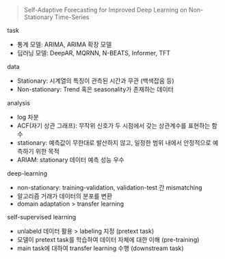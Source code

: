 > Self-Adaptive Forecasting for Improved Deep Learning on Non-Stationary Time-Series

task
- 통계 모델: ARIMA, ARIMA 확장 모델
- 딥러닝 모델: DeepAR, MQRNN, N-BEATS, Informer, TFT

data
- Stationary: 시계열의 특징이 관측된 시간과 무관 (백색잡음 등)
- Non-stationary: Trend 혹은 seasonality가 존재하는 데이터

analysis
- log 차분
- ACF(자기 상관 그래프): 무작위 신호가 두 시점에서 갖는 상관계수를 표현하는 함수
- stationary: 예측값이 무한대로 발산하지 않고, 일정한 범위 내에서 안정적으로 예측하기 위한 목적
- ARIAM: stationary 데이터 예측 성능 우수

deep-learning
- non-stationary: training-validation, validation-test 간 mismatching
- 알고리즘 거래가 데이터의 분포를 변환
- domain adaptation > transfer learning

self-supervised learning
- unlabeld 데이터 활용 > labeling 지정 (pretext task)
- 모델이 pretext task를 학습하여 데이터 자체에 대한 이해 (pre-training)
- main task에 대하여 transfer learning 수행 (downstream task)
